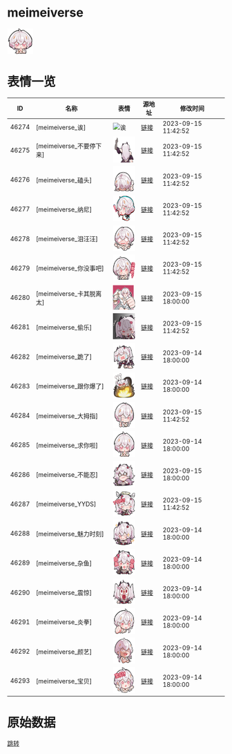 # meimeiverse

<img src="./cover.png" height="60" alt="cover" />

# 表情一览

|ID|名称|表情|源地址|修改时间|
|----|----|----|----|----|
|46274|[meimeiverse_诶]|<img src="./pic/046274_%5Bmeimeiverse_诶%5D.png" height="60" alt="诶"/>|[链接](https://i0.hdslb.com/bfs/garb/item/d1c20ad603a3e394f0f19f6f56472e247ab5e9df.png)|2023-09-15 11:42:52|
|46275|[meimeiverse_不要停下来]|<img src="./pic/046275_%5Bmeimeiverse_不要停下来%5D.png" height="60" alt="不要停下来"/>|[链接](https://i0.hdslb.com/bfs/garb/item/1e71d45a8ff9039cd6bf254393fee50581f0c7c5.png)|2023-09-15 11:42:52|
|46276|[meimeiverse_磕头]|<img src="./pic/046276_%5Bmeimeiverse_磕头%5D.png" height="60" alt="磕头"/>|[链接](https://i0.hdslb.com/bfs/garb/item/515b0db2b6bbd9c9f1e17d38f55644ac2b9bc54f.png)|2023-09-15 11:42:52|
|46277|[meimeiverse_纳尼]|<img src="./pic/046277_%5Bmeimeiverse_纳尼%5D.png" height="60" alt="纳尼"/>|[链接](https://i0.hdslb.com/bfs/garb/item/3c96d6f2a43605b4ba5c73e0d6ea77219b8bfcd3.png)|2023-09-15 11:42:52|
|46278|[meimeiverse_泪汪汪]|<img src="./pic/046278_%5Bmeimeiverse_泪汪汪%5D.png" height="60" alt="泪汪汪"/>|[链接](https://i0.hdslb.com/bfs/garb/item/f2498eee04a9a4d8a5e514248ef142b1bf9e10e6.png)|2023-09-15 11:42:52|
|46279|[meimeiverse_你没事吧]|<img src="./pic/046279_%5Bmeimeiverse_你没事吧%5D.png" height="60" alt="你没事吧"/>|[链接](https://i0.hdslb.com/bfs/garb/item/b303647f2a5a6c261016df12eb625460ed259596.png)|2023-09-15 11:42:52|
|46280|[meimeiverse_卡其脱离太]|<img src="./pic/046280_%5Bmeimeiverse_卡其脱离太%5D.png" height="60" alt="卡其脱离太"/>|[链接](https://i0.hdslb.com/bfs/garb/item/65839ab98ed995eb7fc5f8532a070866a63a5713.png)|2023-09-15 18:00:00|
|46281|[meimeiverse_偷乐]|<img src="./pic/046281_%5Bmeimeiverse_偷乐%5D.png" height="60" alt="偷乐"/>|[链接](https://i0.hdslb.com/bfs/garb/item/5e9d038fe208439d6e9561b5044b5531d76869fd.png)|2023-09-15 11:42:52|
|46282|[meimeiverse_跪了]|<img src="./pic/046282_%5Bmeimeiverse_跪了%5D.png" height="60" alt="跪了"/>|[链接](https://i0.hdslb.com/bfs/garb/item/543325c06bceea5a46ab0cf30595e38907d820df.png)|2023-09-14 18:00:00|
|46283|[meimeiverse_跟你爆了]|<img src="./pic/046283_%5Bmeimeiverse_跟你爆了%5D.png" height="60" alt="跟你爆了"/>|[链接](https://i0.hdslb.com/bfs/garb/item/ba5371fa3b5495df5313a7c789ffdc85b469a3a9.png)|2023-09-14 18:00:00|
|46284|[meimeiverse_大拇指]|<img src="./pic/046284_%5Bmeimeiverse_大拇指%5D.png" height="60" alt="大拇指"/>|[链接](https://i0.hdslb.com/bfs/garb/item/7d6e64264e389b651576a422d4a2a08735df4fd4.png)|2023-09-15 11:42:52|
|46285|[meimeiverse_求你啦]|<img src="./pic/046285_%5Bmeimeiverse_求你啦%5D.png" height="60" alt="求你啦"/>|[链接](https://i0.hdslb.com/bfs/garb/item/0ec0bb7aaff5af653aed2c00e4cb389146cd9910.png)|2023-09-14 18:00:00|
|46286|[meimeiverse_不能忍]|<img src="./pic/046286_%5Bmeimeiverse_不能忍%5D.png" height="60" alt="不能忍"/>|[链接](https://i0.hdslb.com/bfs/garb/item/c0d935b8790e60a0a5b65e63f56fa2b881027849.png)|2023-09-15 18:00:00|
|46287|[meimeiverse_YYDS]|<img src="./pic/046287_%5Bmeimeiverse_YYDS%5D.png" height="60" alt="YYDS"/>|[链接](https://i0.hdslb.com/bfs/garb/item/b6829f3e6bac1019ec0ac178e3e8fb1b0e72f112.png)|2023-09-15 11:42:52|
|46288|[meimeiverse_魅力时刻]|<img src="./pic/046288_%5Bmeimeiverse_魅力时刻%5D.png" height="60" alt="魅力时刻"/>|[链接](https://i0.hdslb.com/bfs/garb/item/8152f70c511f2254620e0a62a8fe0f829d9a4ea2.png)|2023-09-14 18:00:00|
|46289|[meimeiverse_杂鱼]|<img src="./pic/046289_%5Bmeimeiverse_杂鱼%5D.png" height="60" alt="杂鱼"/>|[链接](https://i0.hdslb.com/bfs/garb/item/4ce9e758b296e64fb6191d91417e7abdcced3b2f.png)|2023-09-14 18:00:00|
|46290|[meimeiverse_震惊]|<img src="./pic/046290_%5Bmeimeiverse_震惊%5D.png" height="60" alt="震惊"/>|[链接](https://i0.hdslb.com/bfs/garb/item/95720fe1e0e9303f24e46720dd37290dd5780406.png)|2023-09-14 18:00:00|
|46291|[meimeiverse_炎拳]|<img src="./pic/046291_%5Bmeimeiverse_炎拳%5D.png" height="60" alt="炎拳"/>|[链接](https://i0.hdslb.com/bfs/garb/item/a77f7bb23b6e8d14fbae844a377d34453adbe911.png)|2023-09-14 18:00:00|
|46292|[meimeiverse_颜艺]|<img src="./pic/046292_%5Bmeimeiverse_颜艺%5D.png" height="60" alt="颜艺"/>|[链接](https://i0.hdslb.com/bfs/garb/item/1ddb7ea668b40822b6648d4c613a69a20b8199c4.png)|2023-09-14 18:00:00|
|46293|[meimeiverse_宝贝]|<img src="./pic/046293_%5Bmeimeiverse_宝贝%5D.png" height="60" alt="宝贝"/>|[链接](https://i0.hdslb.com/bfs/garb/item/e3c220e45931071863df7b8e037dc76429366068.png)|2023-09-14 18:00:00|

# 原始数据

[跳转](./raw.json)

